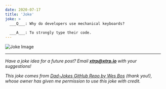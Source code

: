 ```yaml
---
date: 2020-07-17
title: 'Joke'
joke: >
  ___Q___: Why do developers use mechanical keyboards?
  
  ___A___: To strongly type their code.
---
```


![Joke Image](https://private.xtrp.io/projects/DailyDeveloperJokes/public_image_server/images/5e1259a186412.png)

---
*Have a joke idea for a future post? Email **[xtrp@xtrp.io](mailto:xtrp@xtrp.io)** with your suggestions!*

*This joke comes from [Dad-Jokes GitHub Repo by Wes Bos](https://github.com/wesbos/dad-jokes) (thank you!), whose owner has given me permission to use this joke with credit.*

<!-- 
Joke text:
**Q**: Why do developers use mechanical keyboards?

**A**: To strongly type their code.
 -->

